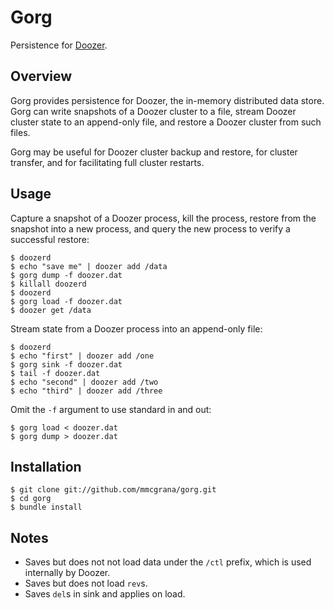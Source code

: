# Gorg

Persistence for [Doozer](https://github.com/ha/doozerd).


## Overview

Gorg provides persistence for Doozer, the in-memory distributed data store. Gorg can write snapshots of a Doozer cluster to a file, stream Doozer cluster state to an append-only file, and restore a Doozer cluster from such files.

Gorg may be useful for Doozer cluster backup and restore, for cluster transfer, and for facilitating full cluster restarts.


## Usage

Capture a snapshot of a Doozer process, kill the process, restore from the snapshot into a new process, and query the new process to verify a successful restore:

    $ doozerd
    $ echo "save me" | doozer add /data
    $ gorg dump -f doozer.dat
    $ killall doozerd
    $ doozerd
    $ gorg load -f doozer.dat
    $ doozer get /data

Stream state from a Doozer process into an append-only file:

    $ doozerd
    $ echo "first" | doozer add /one
    $ gorg sink -f doozer.dat
    $ tail -f doozer.dat
    $ echo "second" | doozer add /two
    $ echo "third" | doozer add /three

Omit the `-f` argument to use standard in and out:

    $ gorg load < doozer.dat
    $ gorg dump > doozer.dat


## Installation

    $ git clone git://github.com/mmcgrana/gorg.git
    $ cd gorg
    $ bundle install


## Notes

* Saves but does not not load data under the `/ctl` prefix, which is used internally by Doozer.
* Saves but does not load `rev`s.
* Saves `del`s in sink and applies on load.
